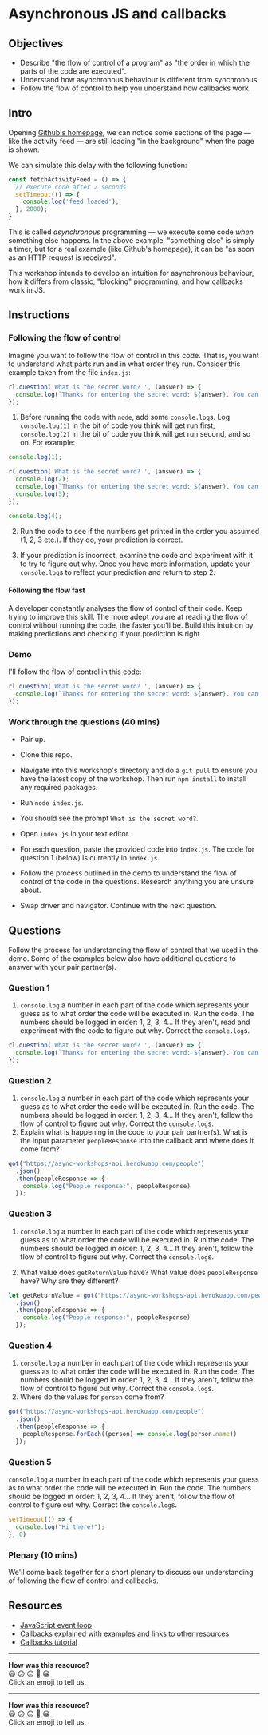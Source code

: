 # Asynchronous JS and callbacks

## Objectives

 * Describe "the flow of control of a program" as "the order in which the parts of the code are executed".
 * Understand how asynchronous behaviour is different from synchronous
 * Follow the flow of control to help you understand how callbacks work.

## Intro

Opening [Github's homepage](https://github.com/), we can notice some sections of the page — like the activity feed — are still loading "in the background" when the page is shown.

We can simulate this delay with the following function:

```js
const fetchActivityFeed = () => {
  // execute code after 2 seconds
  setTimeout(() => {
    console.log('feed loaded');
  }, 2000);
}
```

This is called *asynchronous* programming — we execute some code *when* something else happens. In the above example, "something else" is simply a timer, but for a real example (like Github's homepage), it can be "as soon as an HTTP request is received".

This workshop intends to develop an intuition for asynchronous behaviour, how it differs from classic, "blocking" programming, and how callbacks work in JS.

## Instructions

### Following the flow of control

Imagine you want to follow the flow of control in this code. That is, you want to understand what parts run and in what order they run. Consider this example taken from the file `index.js`:

```js
rl.question('What is the secret word? ', (answer) => {
  console.log(`Thanks for entering the secret word: ${answer}. You can go on.`);
});
```

1. Before running the code with `node`, add some `console.log`s.  Log `console.log(1)` in the bit of code you think will get run first, `console.log(2)` in the bit of code you think will get run second, and so on. For example:

```js
console.log(1);

rl.question('What is the secret word? ', (answer) => {
  console.log(2);
  console.log(`Thanks for entering the secret word: ${answer}. You can go on.`);
  console.log(3);
});

console.log(4);
```

2. Run the code to see if the numbers get printed in the order you assumed (1, 2, 3 etc.). If they do, your prediction is correct.

3. If your prediction is incorrect, examine the code and experiment with it to try to figure out why. Once you have more information, update your `console.log`s to reflect your prediction and return to step 2.

#### Following the flow fast

A developer constantly analyses the flow of control of their code.  Keep trying to improve this skill.  The more adept you are at reading the flow of control without running the code, the faster you'll be.  Build this intuition by making predictions and checking if your prediction is right.

### Demo

I'll follow the flow of control in this code:

```js
rl.question('What is the secret word? ', (answer) => {
  console.log(`Thanks for entering the secret word: ${answer}. You can go on.`);
});
```

### Work through the questions (40 mins)

* Pair up.

* Clone this repo. 

* Navigate into this workshop's directory and do a `git pull` to ensure you have the latest copy of the workshop. Then run `npm install` to install any required packages.

* Run `node index.js`.

* You should see the prompt `What is the secret word?`.

* Open `index.js` in your text editor.

* For each question, paste the provided code into `index.js`. The code for question 1 (below) is currently in `index.js`.

* Follow the process outlined in the demo to understand the flow of control of the code in the questions. Research anything you are unsure about.

* Swap driver and navigator. Continue with the next question.

## Questions

Follow the process for understanding the flow of control that we used in the demo. Some of the examples below also have additional questions to answer with your pair partner(s).

### Question 1

1. `console.log` a number in each part of the code which represents your guess as to what order the code will be executed in.  Run the code.  The numbers should be logged in order: 1, 2, 3, 4... If they aren't, read and experiment with the code to figure out why.  Correct the `console.log`s.

```js
rl.question('What is the secret word? ', (answer) => {
  console.log(`Thanks for entering the secret word: ${answer}. You can go on.`);
});
```

### Question 2

1. `console.log` a number in each part of the code which represents your guess as to what order the code will be executed in.  Run the code.  The numbers should be logged in order: 1, 2, 3, 4... If they aren't, follow the flow of control to figure out why.  Correct the `console.log`s.
2. Explain what is happening in the code to your pair partner(s). What is the input parameter `peopleResponse` into the callback and where does it come from?

```js
got("https://async-workshops-api.herokuapp.com/people")
  .json()
  .then(peopleResponse => {
    console.log("People response:", peopleResponse)
  });
```

### Question 3

1. `console.log` a number in each part of the code which represents your guess as to what order the code will be executed in.  Run the code.  The numbers should be logged in order: 1, 2, 3, 4... If they aren't, follow the flow of control to figure out why.  Correct the `console.log`s.

2. What value does `getReturnValue` have? What value does `peopleResponse` have? Why are they different?

```js
let getReturnValue = got("https://async-workshops-api.herokuapp.com/people")
  .json()
  .then(peopleResponse => {
    console.log("People response:", peopleResponse)
  });
```

### Question 4

1. `console.log` a number in each part of the code which represents your guess as to what order the code will be executed in.  Run the code.  The numbers should be logged in order: 1, 2, 3, 4... If they aren't, follow the flow of control to figure out why.  Correct the `console.log`s.
2. Where do the values for `person` come from?

```js
got("https://async-workshops-api.herokuapp.com/people")
  .json()
  .then(peopleResponse => {
    peopleResponse.forEach((person) => console.log(person.name))
  });
```

### Question 5
`console.log` a number in each part of the code which represents your guess as to what order the code will be executed in.  Run the code.  The numbers should be logged in order: 1, 2, 3, 4... If they aren't, follow the flow of control to figure out why.  Correct the `console.log`s.

```js
setTimeout(() => {
  console.log("Hi there!");
}, 0)
```

### Plenary (10 mins)

We'll come back together for a short plenary to discuss our understanding of following the flow of control and callbacks.

## Resources

* [JavaScript event loop](https://www.youtube.com/watch?v=8aGhZQkoFbQ)
* [Callbacks explained with examples and links to other resources](https://www.sandersdenardi.com/understanding-javascript-callbacks/)
* [Callbacks tutorial](http://javascriptissexy.com/understand-javascript-callback-functions-and-use-them/)

<!-- BEGIN GENERATED SECTION DO NOT EDIT -->

---

**How was this resource?**  
[😫](https://airtable.com/shrUJ3t7KLMqVRFKR?prefill_Repository=skills-workshops&prefill_File=javascript_fundamentals/callbacks_following_the_flow_of_control/README.md&prefill_Sentiment=😫) [😕](https://airtable.com/shrUJ3t7KLMqVRFKR?prefill_Repository=skills-workshops&prefill_File=javascript_fundamentals/callbacks_following_the_flow_of_control/README.md&prefill_Sentiment=😕) [😐](https://airtable.com/shrUJ3t7KLMqVRFKR?prefill_Repository=skills-workshops&prefill_File=javascript_fundamentals/callbacks_following_the_flow_of_control/README.md&prefill_Sentiment=😐) [🙂](https://airtable.com/shrUJ3t7KLMqVRFKR?prefill_Repository=skills-workshops&prefill_File=javascript_fundamentals/callbacks_following_the_flow_of_control/README.md&prefill_Sentiment=🙂) [😀](https://airtable.com/shrUJ3t7KLMqVRFKR?prefill_Repository=skills-workshops&prefill_File=javascript_fundamentals/callbacks_following_the_flow_of_control/README.md&prefill_Sentiment=😀)  
Click an emoji to tell us.

<!-- END GENERATED SECTION DO NOT EDIT -->


<!-- BEGIN GENERATED SECTION DO NOT EDIT -->

---

**How was this resource?**  
[😫](https://airtable.com/shrUJ3t7KLMqVRFKR?prefill_Repository=makersacademy/javascript-fundamentals&prefill_File=workshops/async-js-and-callbacks/README.md&prefill_Sentiment=😫) [😕](https://airtable.com/shrUJ3t7KLMqVRFKR?prefill_Repository=makersacademy/javascript-fundamentals&prefill_File=workshops/async-js-and-callbacks/README.md&prefill_Sentiment=😕) [😐](https://airtable.com/shrUJ3t7KLMqVRFKR?prefill_Repository=makersacademy/javascript-fundamentals&prefill_File=workshops/async-js-and-callbacks/README.md&prefill_Sentiment=😐) [🙂](https://airtable.com/shrUJ3t7KLMqVRFKR?prefill_Repository=makersacademy/javascript-fundamentals&prefill_File=workshops/async-js-and-callbacks/README.md&prefill_Sentiment=🙂) [😀](https://airtable.com/shrUJ3t7KLMqVRFKR?prefill_Repository=makersacademy/javascript-fundamentals&prefill_File=workshops/async-js-and-callbacks/README.md&prefill_Sentiment=😀)  
Click an emoji to tell us.

<!-- END GENERATED SECTION DO NOT EDIT -->
